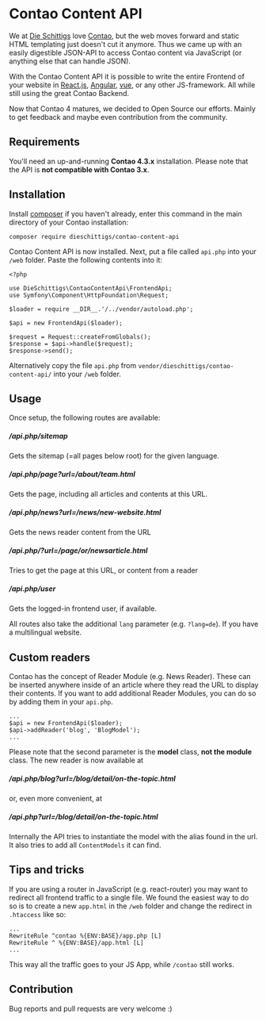 # Contao Content API

We at [Die Schittigs](http://www.dieschittigs.de) love
[Contao](https://contao.org/de/), but the web moves
forward and static HTML templating just doesn't cut it anymore. Thus we came up
with an easily digestible JSON-API to access Contao content via JavaScript
(or anything else that can handle JSON).

With the Contao Content API it is possible to write the entire Frontend of your
website in [React.js](https://facebook.github.io/react/), [Angular](https://angular.io/), [vue](https://vuejs.org/), or any other
JS-framework. All while still using the great Contao Backend.

Now that Contao 4 matures, we decided to Open Source our efforts. Mainly to get
feedback and maybe even contribution from the community.

## Requirements

You'll need an up-and-running **Contao 4.3.x** installation.
Please note that the API is **not compatible with Contao 3.x**.

## Installation

Install [composer](https://getcomposer.org) if you haven't already,
enter this command in the main directory of your Contao installation:

    composer require dieschittigs/contao-content-api

Contao Content API is now installed. Next, put a file called `api.php` into your
`/web` folder. Paste the following contents into it:

    <?php

    use DieSchittigs\ContaoContentApi\FrontendApi;
    use Symfony\Component\HttpFoundation\Request;

    $loader = require __DIR__.'/../vendor/autoload.php';

    $api = new FrontendApi($loader);

    $request = Request::createFromGlobals();
    $response = $api->handle($request);
    $response->send();

Alternatively copy the file `api.php` from
`vendor/dieschittigs/contao-content-api/` into your `/web` folder.

## Usage

Once setup, the following routes are available:

##### /api.php/sitemap

Gets the sitemap (=all pages below root) for the given language.

##### /api.php/page?url=/about/team.html

Gets the page, including all articles and contents at this URL.

##### /api.php/news?url=/news/new-website.html

Gets the news reader content from the URL

##### /api.php/?url=/page/or/newsarticle.html

Tries to get the page at this URL, or content from a reader

##### /api.php/user

Gets the logged-in frontend user, if available.

All routes also take the additional `lang` parameter (e.g. `?lang=de`). If you
have a multilingual website.

## Custom readers

Contao has the concept of Reader Module (e.g. News Reader). These can be
inserted anywhere inside of an article where they read the URL to display
their contents. If you want to add additional Reader Modules, you can do
so by adding them in your `api.php`.

    ...
    $api = new FrontendApi($loader);
    $api->addReader('blog', 'BlogModel');
    ...

Please note that the second parameter is the **model** class, **not the module**
class. The new reader is now available at

##### /api.php/blog?url=/blog/detail/on-the-topic.html

or, even more convenient, at

##### /api.php?url=/blog/detail/on-the-topic.html

Internally the API tries to instantiate the model with the alias found in the url.
It also tries to add all `ContentModels` it can find.

## Tips and tricks

If you are using a router in JavaScript (e.g. react-router) you may want to redirect
all frontend traffic to a single file. We found the easiest way to do so is to
create a new `app.html` in the `/web` folder and change the redirect in `.htaccess`
like so:

    ...
    RewriteRule ^contao %{ENV:BASE}/app.php [L]
    RewriteRule ^ %{ENV:BASE}/app.html [L]
    ...

This way all the traffic goes to your JS App, while `/contao` still works.

## Contribution

Bug reports and pull requests are very welcome :)

